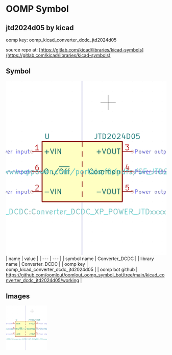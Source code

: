 # OOMP Symbol  
## jtd2024d05  by kicad  
  
oomp key: oomp_kicad_converter_dcdc_jtd2024d05  
  
source repo at: [https://gitlab.com/kicad/libraries/kicad-symbols](https://gitlab.com/kicad/libraries/kicad-symbols)  
## Symbol  
  
[![working.png](working_600.png)](working.png)  
| name | value | 
| --- | --- | 
| symbol name | Converter_DCDC | 
| library name | Converter_DCDC | 
| oomp key | oomp_kicad_converter_dcdc_jtd2024d05 | 
| oomp bot github | https://github.com/oomlout/oomlout_oomp_symbol_bot/tree/main/kicad_converter_dcdc_jtd2024d05/working | 
## Images  
  
[![working.png](working_140.png)](working.png)  
